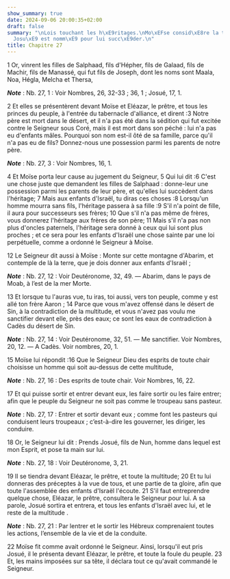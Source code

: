 ```yaml
---
show_summary: true
date: 2024-09-06 20:00:35+02:00
draft: false
summary: "\nLois touchant les h\xE9ritages.\nMo\xEFse consid\xE8re la terre de Chanaan.\n\
  Josu\xE9 est nomm\xE9 pour lui succ\xE9der.\n"
title: Chapitre 27
---
```





1 Or, vinrent les filles de Salphaad, fils d'Hépher, fils de Galaad, fils de Machir, fils de Manassé, qui fut fils de Joseph, dont les noms sont Maala, Noa, Hégla, Melcha et Thersa,

***Note*** :  Nb. 27, 1 : Voir Nombres, 26, 32-33 ; 36, 1 ; Josué, 17, 1.

2 Et elles se présentèrent devant Moïse et Eléazar, le prêtre, et tous les princes du peuple, à l'entrée du tabernacle d'alliance, et dirent :3 Notre père est mort dans le désert, et il n'a pas été dans la sédition qui fut excitée contre le Seigneur sous Coré, mais il est mort dans son péché : lui n'a pas eu d'enfants mâles. Pourquoi son nom est-il ôté de sa famille, parce qu'il n'a pas eu de fils? Donnez-nous une possession parmi les parents de notre père.

***Note*** :  Nb. 27, 3 : Voir Nombres, 16, 1.

4 Et Moïse porta leur cause au jugement du Seigneur, 5 Qui lui dit :6 C'est une chose juste que demandent les filles de Salphaad : donne-leur une possession parmi les parents de leur père, et qu'elles lui succèdent dans l'héritage; 7 Mais aux enfants d'Israël, tu diras ces choses :8 Lorsqu'un homme mourra sans fils, l'héritage passera à sa fille :9 S'il n'a point de fille, il aura pour successeurs ses frères; 10 Que s'il n'a pas même de frères, vous donnerez l'héritage aux frères de son père; 11 Mais s'il n'a pas non plus d'oncles paternels, l'héritage sera donné à ceux qui lui sont plus proches ; et ce sera pour les enfants d'Israël une chose sainte par une loi perpétuelle, comme a ordonné le Seigneur à Moïse.


12 Le Seigneur dit aussi à Moïse : Monte sur cette montagne d'Abarim, et contemple de là la terre, que je dois donner aux enfants d'Israël ;

***Note*** :  Nb. 27, 12 : Voir Deutéronome, 32, 49. ― Abarim, dans le pays de Moab, à l’est de la mer Morte.

13 Et lorsque tu l'auras vue, tu iras, toi aussi, vers ton peuple, comme y est allé ton frère Aaron ; 14 Parce que vous m'avez offensé dans le désert de Sin, à la contradiction de la multitude, et vous n'avez pas voulu me sanctifier devant elle, près des eaux; ce sont les eaux de contradiction à Cadès du désert de Sin.

***Note*** :  Nb. 27, 14 : Voir Deutéronome, 32, 51. ― Me sanctifier. Voir Nombres, 20, 12. ― A Cadès. Voir nombres, 20, 1.


15 Moïse lui répondit :16 Que le Seigneur Dieu des esprits de toute chair choisisse un homme qui soit au-dessus de cette multitude,

***Note*** :  Nb. 27, 16 : Des esprits de toute chair. Voir Nombres, 16, 22.

17 Et qui puisse sortir et entrer devant eux, les faire sortir ou les faire entrer; afin que le peuple du Seigneur ne soit pas comme le troupeau sans pasteur.

***Note*** :  Nb. 27, 17 : Entrer et sortir devant eux ; comme font les pasteurs qui conduisent leurs troupeaux ; c’est-à-dire les gouverner, les diriger, les conduire.

18 Or, le Seigneur lui dit : Prends Josué, fils de Nun, homme dans lequel est mon Esprit, et pose ta main sur lui.

***Note*** :  Nb. 27, 18 : Voir Deutéronome, 3, 21.

19 Il se tiendra devant Eléazar, le prêtre, et toute la multitude; 20 Et tu lui donneras des préceptes à la vue de tous, et une partie de ta gloire, afin que toute l'assemblée des enfants d'Israël l'écoute. 21 S'il faut entreprendre quelque chose, Eléazar, le prêtre, consultera le Seigneur pour lui. A sa parole, Josué sortira et entrera, et tous les enfants d'Israël avec lui, et le reste de la multitude .

***Note*** :  Nb. 27, 21 : Par lentrer et le sortir les Hébreux comprenaient toutes les actions, l’ensemble de la vie et de la conduite.


22 Moïse fit comme avait ordonné le Seigneur. Ainsi, lorsqu'il eut pris Josué, il le présenta devant Eléazar, le prêtre, et toute la foule du peuple. 23 Et, les mains imposées sur sa tête, il déclara tout ce qu'avait commandé le Seigneur.

